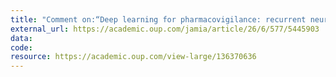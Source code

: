 ```yaml
---
title: "Comment on:“Deep learning for pharmacovigilance: recurrent neural network architectures for labeling adverse drug reactions in Twitter posts”"
external_url: https://academic.oup.com/jamia/article/26/6/577/5445903
data:
code:
resource: https://academic.oup.com/view-large/136370636
---
```

